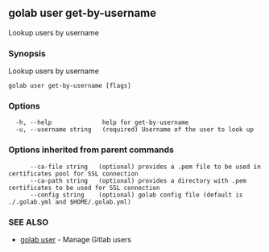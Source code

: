 ## golab user get-by-username

Lookup users by username

### Synopsis


Lookup users by username

```
golab user get-by-username [flags]
```

### Options

```
  -h, --help              help for get-by-username
  -u, --username string   (required) Username of the user to look up
```

### Options inherited from parent commands

```
      --ca-file string   (optional) provides a .pem file to be used in certificates pool for SSL connection
      --ca-path string   (optional) provides a directory with .pem certificates to be used for SSL connection
      --config string    (optional) golab config file (default is ./.golab.yml and $HOME/.golab.yml)
```

### SEE ALSO
* [golab user](golab_user.md)	 - Manage Gitlab users

